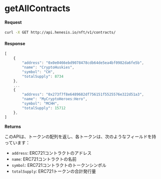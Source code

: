 # getAllContracts

#### Request

```bash
curl -X GET http://api.henesis.io/nft/v1/contracts/
```

#### Response

```javascript
[
    {
        "address": "0x0e0466ebd9078478cdb64de5ea4bf0982da6fe5b",
        "name": "CryptoHuskies",
        "symbol": "CH",
        "totalSupply": 8734
    },
    ...
    {
        "address": "0x273f7f8e6489682df756151f5525576e322d51a3",
        "name": "MyCryptoHeroes:Hero",
        "symbol": "MCHH",
        "totalSupply": 15712
    },
]
```

**Returns**

このAPIは、トークンの配列を返し、各トークンは、次のようなフィールドを持っています：

* `address`: ERC721コントラクトのアドレス
* `name`:  ERC721コントラクトの名前
* `symbol`:  ERC721コントラクトのトークンシンボル
* `totalSupply`:  ERC721トークンの合計発行量

